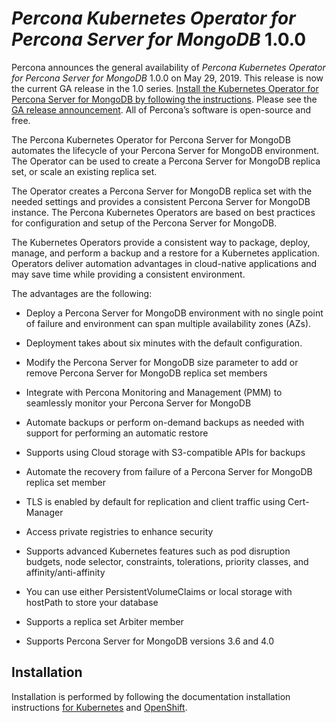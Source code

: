 # *Percona Kubernetes Operator for Percona Server for MongoDB* 1.0.0

Percona announces the general availability of *Percona Kubernetes Operator for Percona Server for MongoDB* 1.0.0 on May 29, 2019. This release is now the current GA release in the 1.0 series. [Install the Kubernetes Operator for Percona Server for MongoDB by following the instructions](https://www.percona.com/doc/kubernetes-operator-for-psmongodb/kubernetes.html). Please see the [GA release announcement](https://www.percona.com/blog/2019/05/29/percona-kubernetes-operators/). All of Percona’s software is open-source and free.

The Percona Kubernetes Operator for Percona Server for MongoDB automates the lifecycle of your Percona Server for MongoDB environment. The Operator can be used to create a Percona Server for MongoDB replica set, or scale an existing replica set.

The Operator creates a Percona Server for MongoDB replica set with the needed settings and provides a consistent Percona Server for MongoDB instance. The Percona Kubernetes Operators are based on best practices for configuration and setup of the Percona Server for MongoDB.

The Kubernetes Operators provide a consistent way to package, deploy, manage, and perform a backup and a restore for a Kubernetes application. Operators deliver automation advantages in cloud-native applications and may save time while providing a consistent environment.

The advantages are the following:
    
* Deploy a Percona Server for MongoDB environment with no single point of failure and environment can span multiple availability zones (AZs).

* Deployment takes about six minutes with the default configuration.

* Modify the Percona Server for MongoDB size parameter to add or remove Percona Server for MongoDB replica set members

* Integrate with Percona Monitoring and Management (PMM) to seamlessly monitor your Percona Server for MongoDB

* Automate backups or perform on-demand backups as needed with support for performing an automatic restore

* Supports using Cloud storage with S3-compatible APIs for backups

* Automate the recovery from failure of a Percona Server for MongoDB replica set member

* TLS is enabled by default for replication and client traffic using Cert-Manager

* Access private registries to enhance security

* Supports advanced Kubernetes features such as pod disruption budgets, node selector, constraints, tolerations, priority classes, and affinity/anti-affinity

* You can use either PersistentVolumeClaims or local storage with hostPath to store your database

* Supports a replica set Arbiter member

* Supports Percona Server for MongoDB versions 3.6 and 4.0

## Installation

Installation is performed by following the documentation installation instructions [for Kubernetes](https://www.percona.com/doc/kubernetes-operator-for-psmongodb/kubernetes.html) and [OpenShift](https://www.percona.com/doc/kubernetes-operator-for-psmongodb/openshift.html).
